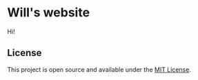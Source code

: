 # Will's website

Hi!

## License

This project is open source and available under the [MIT License](LICENSE).
